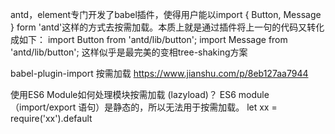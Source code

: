 antd，element专门开发了babel插件，使得用户能以import { Button, Message } form 'antd'这样的方式去按需加载。本质上就是通过插件将上一句的代码又转化成如下：
import Button from 'antd/lib/button';
import Message from 'antd/lib/button';
这样似乎是最完美的变相tree-shaking方案


babel-plugin-import 按需加载
https://www.jianshu.com/p/8eb127aa7944



使用ES6 Module如何处理模块按需加载 (lazyload)？
ES6 module（import/export 语句）是静态的，所以无法用于按需加载。
let xx = require('xx').default
